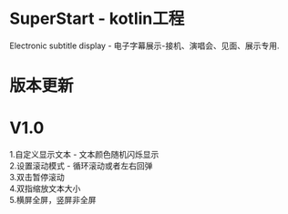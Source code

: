# SuperStart - kotlin工程
Electronic subtitle display - 电子字幕展示-接机、演唱会、见面、展示专用.

# 版本更新
# V1.0
1.自定义显示文本 - 文本颜色随机闪烁显示<br>
2.设置滚动模式 - 循环滚动或者左右回弹<br>
3.双击暂停滚动<br>
4.双指缩放文本大小<br>
5.横屏全屏，竖屏非全屏<br>
